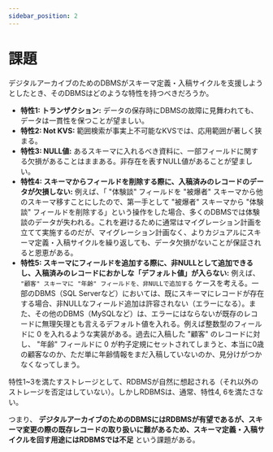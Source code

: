 ```yaml
---
sidebar_position: 2
---
```


# 課題

デジタルアーカイブのためのDBMSがスキーマ定義・入稿サイクルを支援しようとしたとき、そのDBMSはどのような特性を持つべきだろうか。

- **特性1: トランザクション:**
  データの保存時にDBMSの故障に見舞われても、データは一貫性を保つことが望ましい。
- **特性2: Not KVS:**
  範囲検索が事実上不可能なKVSでは、応用範囲が著しく狭まる。
- **特性3: NULL値:**
  あるスキーマに入れるべき資料に、一部フィールドに関する欠損があることはままある。非存在を表すNULL値があることが望ましい。
- **特性4: スキーマからフィールドを削除する際に、入稿済みのレコードのデータが欠損しない:**
  例えば、「 "体験談" フィールドを "被爆者" スキーマから他のスキーマ移すことにしたので、第一手として "被爆者" スキーマから "体験談" フィールドを削除する」という操作をした場合、多くのDBMSでは体験談のデータが失われる。これを避けるために通常はマイグレーション計画を立てて実施するのだが、マイグレーション計画なく、よりカジュアルにスキーマ定義・入稿サイクルを繰り返しても、データ欠損がないことが保証されると恩恵がある。
- **特性5: スキーマにフィールドを追加する際に、非NULLとして追加できるし、入稿済みのレコードにおかしな「デフォルト値」が入らない:**
  例えば、 `"顧客" スキーマに "年齢" フィールドを、非NULLで追加する` ケースを考える。一部のDBMS（SQL Serverなど）においては、既にスキーマにレコードが存在する場合、非NULLなフィールド追加は許容されない（エラーになる）。また、その他のDBMS（MySQLなど）は、エラーにはならないが既存のレコードに無理矢理とも言えるデフォルト値を入れる。例えば整数型のフィールドに 0 を入れるような実装がある。過去に入稿した "顧客" のレコードに対し、 "年齢" フィールドに 0 が杓子定規にセットされてしまうと、本当に0歳の顧客なのか、ただ単に年齢情報をまだ入稿していないのか、見分けがつかなくなってしまう。

特性1~3を満たすストレージとして、RDBMSが自然に想起される（それ以外のストレージを否定はしていない）。しかしRDBMSは、通常、特性4, 6を満たさない。

つまり、
**デジタルアーカイブのためのDBMSにはRDBMSが有望であるが、スキーマ変更の際の既存レコードの取り扱いに難があるため、スキーマ定義・入稿サイクルを回す用途にはRDBMSでは不足**
という課題がある。

